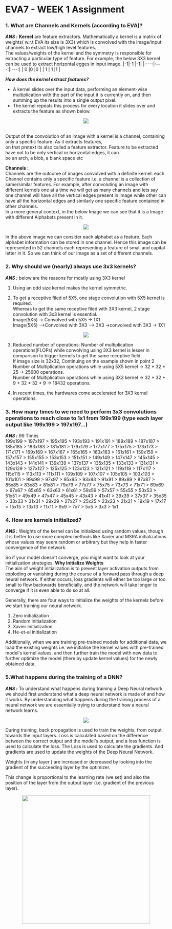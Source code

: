 # EVA7 - WEEK 1 Assignment #

### 1. What are Channels and Kernels (according to EVA)? ###
***ANS :***
**Kernel**  are feature extractors. Mathematically a kernel is a matrix of weights( w.r.t EVA its size is 3X3) 
which is convolved with the image/input channels to extract low/high level features.
<br/>The values/weights of the kernel and the symmetry is responsible for extracting a particular type of feature.
For example, the below 3X3 kernel can be used to extract horizontal egges in input image.
|-1|-1 |-1|
|:---:|:---:|:---:|
| 0 |0 |0 |
| 1 | 1 |1 |

***How does the kernel extract features?***
- A kernel slides over the input data, performing an element-wise multiplication with the part of the input it is currently on, 
and then summing up the results into a single output pixel.
- The kernel repeats this process for every location it slides over and extracts the feature as shown below.<br/>
<p align ="center">
  <img  src="Resource/conv_gif.gif">			  
</p>

<br/> Output of the convolution of an image with a kernel is a channel, containing only a specific feature. As it extracts features,
<br/> on that pretext its also called a feature extractor. Feature to be extracted have not to be only vertical or horizontal edges, it can
<br/> be an arch, a blob, a  blank space etc

__**Channels :**__
<br/> Channels are the outcome of images convolved with a definite kernel. each Channel contains only a specific feature i.e. a channel is a 
collection of same/similar features. For example, after convoluting an image with different kernels one at a time we will get as many channels 
and lets say one channel will have all the vertical
edges present in image while other can have all the horizontal edges and similarly one specific feature contained in other channels.
<br/> In a more general context, in the below Image we can see that it is a Image with different Alphabets present in it.
<p align ="center">
  <img  src="Resource/Alphabet.png">			  
</p>

In the above image we can consider each alphabet as a feature. Each alphabet information can be stored in one channel. Hence this image can be 
represented in 52 channels each representing a feature of small and capital letter in it. So we can think of our image as a set of different channels.

### 2. Why should we (nearly) always use 3x3 kernels? ###
***ANS :***
below are the reasons for mostly using 3X3 kernel
1. Using an odd size kernel makes the kernel symmetric.

2. To get a receptive filed of 5X5, one stage convolution with 5X5 kernel is required.
<br/>Whereas to get the same receptive filed with 3X3 kernel, 2 stage convolution with 3x3 kernel is essential.
<br/> Image(5X5) -> Convolved with 5X5 -> 1X1
<br/> Image(5X5) -->Convolved with 3X3 --> 3X3 ->convolved with 3X3 -> 1X1
<p align ="center">
  <img  src="Resource/Kernel.png">			  
</p>

3. Reduced number of operations:
Number of multiplication operations(FLOPs) while convolving using 3X3 kernel is lesser in comparison to bigger kernels to get the same receptive field.
<br/> If image size is 32x32, Continuing on the example shown in point 2
<br/> Number of Multiplication operations while using 5X5 kernel -> 32 * 32 * 25 -> 25600 operations.
<br/> Number of Multiplication operations while using 3X3 kernel -> 32 * 32 * 9 + 32 * 32 * 9 -> 18432 operations.

4. In recent times, the hardwares come accelerated for 3X3 kernel operations.

### 3. How many times to we need to perform 3x3 convolutions operations to reach close to 1x1 from 199x199 (type each layer output like 199x199 > 197x197...) ###
***ANS :***
99 Times
<br/>
 199x199 > 197x197 > 195x195 > 193x193 > 191x191 > 189x189 > 187x187 > 185x185 > 183x183 > 181x181 > 179x179 > 177x177 > 175x175 > 173x173 > 171x171 > 169x169 > 
 167x167 > 165x165 > 163x163 > 161x161 > 159x159 > 157x157 > 155x155 > 153x153 > 151x151 > 149x149 > 147x147 > 145x145 > 143x143 > 141x141 > 139x139 > 137x137 >
 135x135 > 133x133 > 131x131 > 129x129 > 127x127 > 125x125 > 123x123 > 121x121 > 119x119 > 117x117 > 115x115 > 113x113 > 111x111 > 109x109 > 107x107 > 105x105 >
 103x103 > 101x101 > 99x99 > 97x97 > 95x95 > 93x93 > 91x91 > 89x89 > 87x87 > 85x85 > 83x83 > 81x81 > 79x79 > 77x77 > 75x75 > 73x73 > 71x71 > 69x69 > 67x67 > 65x65 > 
 63x63 > 61x61 > 59x59 > 57x57 > 55x55 > 53x53 > 51x51 > 49x49 > 47x47 > 45x45 > 43x43 > 41x41 > 39x39 > 37x37 > 35x35 > 33x33 > 31x31 > 29x29 > 27x27 > 25x25 > 
 23x23 > 21x21 > 19x19 > 17x17 > 15x15 > 13x13 > 11x11 > 9x9 > 7x7 > 5x5 > 3x3 > 1x1
 
 ### 4. How are kernels initialized? ###
***ANS :***
Weights of the kernel can be initialized using random values, though it is better to use more complex methods like Xavier and MSRA initializations whose values may seem random or arbitrary but they help in faster convergence of the network.

So if your model doesn't converge, you might want to look at your initialization strategies.
**Why Initialize Weights** <br/>
The aim of weight initialization is to prevent layer activation outputs from exploding or vanishing during the course of a forward pass through a deep neural network. If either occurs, loss gradients will either be too large or too small to flow backwards beneficially, and the network will take longer to converge if it is even able to do so at all. 

Generally, there are four ways to initialize the weights of the kernels before we start training our neural network.
  1. Zero initialization
  2. Random initialization
  3. Xavier Initialization 
  4. He-et-al initialization<br/>

Additionally, when we are training pre-trained models for additional data, we load the existing weights i.e. we initialise the kernel values with pre-trained model's kernel values, and then further train the model with new data to further optimize 
the model (there by update kernel values) for the newly obtained data.

### 5.What happens during the training of a DNN? ###
***ANS :***
To understand what happens during training a Deep Neural network we should first understand what a deep neural network is made of and how it works. By understanding what happens during the training process of a neural network we are essentially trying to understand how a neural network learns.

<p align ="center">
  <img  src="Resource/training_nn.gif">			  
</p>

During training, back propagation is used to train the weights, from output towards the input layers. Loss is calculated based on the difference between the correct output and the model's output, and a loss function is used to calculate the loss. The Loss is used to calculate the gradients. And gradients are used to update the weights of the Deep Neural Network.

Weights (in any layer ) are increased or decreased by looking into the gradient of the succeeding layer by the optimizer.

This change is proportional to the learning rate (we set) and also the position of the layer from the output layer (i.e. gradient of the previous layer).

<p align ="center">
  <img widht= 400, height = 400 src="Resource/errorback.png">			  
</p>
